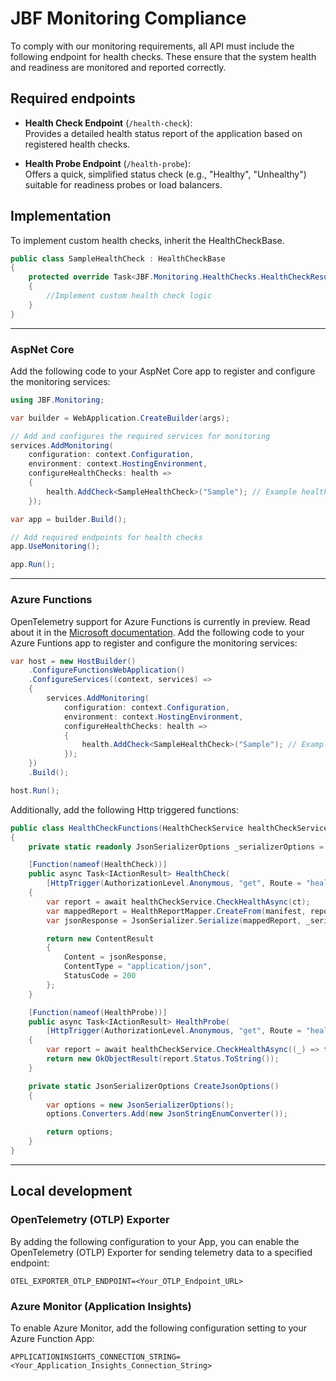 # JBF Monitoring Compliance

To comply with our monitoring requirements, all API must include the following endpoint for health checks. These ensure that the system health and readiness are monitored and reported correctly.

## Required endpoints

- **Health Check Endpoint** (`/health-check`):  
  Provides a detailed health status report of the application based on registered health checks.

- **Health Probe Endpoint** (`/health-probe`):  
  Offers a quick, simplified status check (e.g., "Healthy", "Unhealthy") suitable for readiness probes or load balancers.

## Implementation

To implement custom health checks, inherit the HealthCheckBase.

```csharp
public class SampleHealthCheck : HealthCheckBase
{
    protected override Task<JBF.Monitoring.HealthChecks.HealthCheckResult> CheckHealth(HealthCheckContext context, CancellationToken ct = default)
    {
        //Implement custom health check logic
    }
}
```

---

### AspNet Core
Add the following code to your AspNet Core app to register and configure the monitoring services:

```csharp
using JBF.Monitoring;

var builder = WebApplication.CreateBuilder(args);

// Add and configures the required services for monitoring
services.AddMonitoring(
    configuration: context.Configuration,
    environment: context.HostingEnvironment,
    configureHealthChecks: health =>
    {
        health.AddCheck<SampleHealthCheck>("Sample"); // Example health check
    });

var app = builder.Build();

// Add required endpoints for health checks
app.UseMonitoring();

app.Run();
```

---

### Azure Functions

OpenTelemetry support for Azure Functions is currently in preview. Read about it in the [Microsoft documentation](https://learn.microsoft.com/en-us/azure/azure-functions/opentelemetry-howto?tabs=app-insights&pivots=programming-language-csharp#3-enable-opentelemetry-in-your-app).
Add the following code to your Azure Funtions app to register and configure the monitoring services:

```csharp
var host = new HostBuilder()
    .ConfigureFunctionsWebApplication()
    .ConfigureServices((context, services) =>
    {
        services.AddMonitoring(
            configuration: context.Configuration,
            environment: context.HostingEnvironment,
            configureHealthChecks: health =>
            {
                health.AddCheck<SampleHealthCheck>("Sample"); // Example health check
            });
    })
    .Build();

host.Run();
```

Additionally, add the following Http triggered functions:

```csharp
public class HealthCheckFunctions(HealthCheckService healthCheckService, Manifest manifest)
{
    private static readonly JsonSerializerOptions _serializerOptions = CreateJsonOptions();

    [Function(nameof(HealthCheck))]
    public async Task<IActionResult> HealthCheck(
        [HttpTrigger(AuthorizationLevel.Anonymous, "get", Route = "health-check")] HttpRequest req, CancellationToken ct)
    {
        var report = await healthCheckService.CheckHealthAsync(ct);
        var mappedReport = HealthReportMapper.CreateFrom(manifest, report);
        var jsonResponse = JsonSerializer.Serialize(mappedReport, _serializerOptions);

        return new ContentResult
        {
            Content = jsonResponse,
            ContentType = "application/json",
            StatusCode = 200
        };
    }

    [Function(nameof(HealthProbe))]
    public async Task<IActionResult> HealthProbe(
        [HttpTrigger(AuthorizationLevel.Anonymous, "get", Route = "health-probe")] HttpRequest req, CancellationToken ct)
    {
        var report = await healthCheckService.CheckHealthAsync((_) => false, ct);
        return new OkObjectResult(report.Status.ToString());
    }

    private static JsonSerializerOptions CreateJsonOptions()
    {
        var options = new JsonSerializerOptions();
        options.Converters.Add(new JsonStringEnumConverter());

        return options;
    }
}
```

---

## Local development

### OpenTelemetry (OTLP) Exporter
By adding the following configuration to your App, you can enable the OpenTelemetry (OTLP) Exporter for sending telemetry data to a specified endpoint:

```plaintext
OTEL_EXPORTER_OTLP_ENDPOINT=<Your_OTLP_Endpoint_URL>
```

### Azure Monitor (Application Insights)
To enable Azure Monitor, add the following configuration setting to your Azure Function App:

```plaintext
APPLICATIONINSIGHTS_CONNECTION_STRING=<Your_Application_Insights_Connection_String>
```